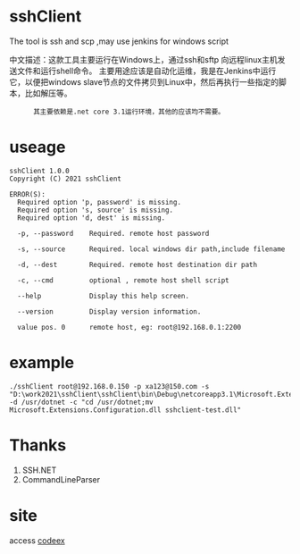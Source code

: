 # sshClient
The tool is ssh and scp ,may use jenkins for windows script

中文描述：这款工具主要运行在Windows上，通过ssh和sftp 向远程linux主机发送文件和运行shell命令。
          主要用途应该是自动化运维，我是在Jenkins中运行它，以便把windows slave节点的文件拷贝到Linux中，然后再执行一些指定的脚本，比如解压等。
          
          其主要依赖是.net core 3.1运行环境，其他的应该均不需要。

# useage
```shell
sshClient 1.0.0
Copyright (C) 2021 sshClient

ERROR(S):
  Required option 'p, password' is missing.
  Required option 's, source' is missing.
  Required option 'd, dest' is missing.

  -p, --password    Required. remote host password

  -s, --source      Required. local windows dir path,include filename

  -d, --dest        Required. remote host destination dir path

  -c, --cmd         optional , remote host shell script

  --help            Display this help screen.

  --version         Display version information.

  value pos. 0      remote host, eg: root@192.168.0.1:2200
```

# example
```sehll
./sshClient root@192.168.0.150 -p xa123@150.com -s "D:\work2021\sshClient\sshClient\bin\Debug\netcoreapp3.1\Microsoft.Extensions.Configuration.dll" -d /usr/dotnet -c "cd /usr/dotnet;mv Microsoft.Extensions.Configuration.dll sshclient-test.dll"

```

# Thanks
1. SSH.NET
2. CommandLineParser

# site
access [codeex](https://webmote.blog.csdn.net)

